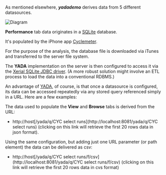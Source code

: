 As mentioned elsewhere, <strong><em>yadademo</em></strong> derives data from 5 different datasources.

![Diagram](null)

**Performance** tab data originates in a [SQLite](http://sqlite.org) database. 

It's populated by the iPhone app [Cyclemeter](https://abvio.com/cyclemeter/).

For the purpose of the analysis, the database file is downloaded via iTunes and transferred to the server file system. 

The **YADA** implementation on the server is then configured to access it via the [Xerial SQLite JDBC driver](https://bitbucket.org/xerial/sqlite-jdbc). (A more robust solution might involve an ETL process to load the data into a conventional RDBMS.)

An advantage of [YADA](https://github.com/Novartis.com), of course, is that once a datasource is configured, its data can be accessed repeatedly via any stored query referenced simply in a URL. Here are a few examples:

The data used to populate the **View** and **Browse** tabs is derived from the URL: 

* http://host[/yada/q/CYC select runs](http://localhost:8081/yada/q/CYC select runs) (clicking on this link will retrieve the first 20 rows data in json format). 

Using the same configuration, but adding just one URL parameter (or path element) the data can be delivered as csv: 

* http://host[/yada/q/CYC select runs/f/csv](http://localhost:8081/yada/q/CYC select runs/f/csv) (clicking on this link will retrieve the first 20 rows data in cvs format)


